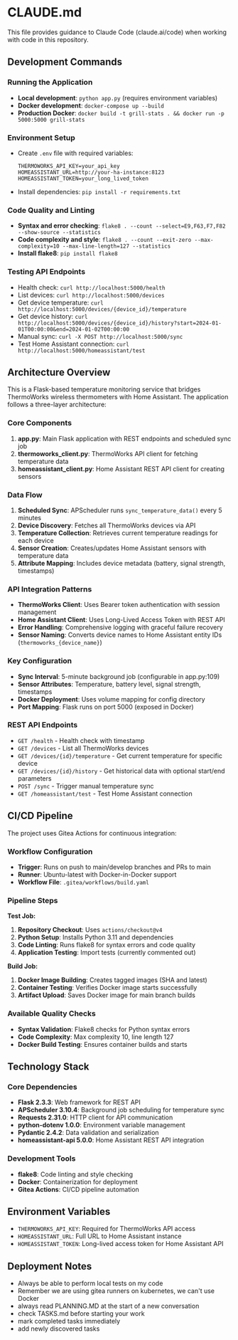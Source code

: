 # CLAUDE.md

This file provides guidance to Claude Code (claude.ai/code) when working with code in this repository.

## Development Commands

### Running the Application
- **Local development**: `python app.py` (requires environment variables)
- **Docker development**: `docker-compose up --build`
- **Production Docker**: `docker build -t grill-stats . && docker run -p 5000:5000 grill-stats`

### Environment Setup
- Create `.env` file with required variables:
  ```
  THERMOWORKS_API_KEY=your_api_key
  HOMEASSISTANT_URL=http://your-ha-instance:8123
  HOMEASSISTANT_TOKEN=your_long_lived_token
  ```
- Install dependencies: `pip install -r requirements.txt`

### Code Quality and Linting
- **Syntax and error checking**: `flake8 . --count --select=E9,F63,F7,F82 --show-source --statistics`
- **Code complexity and style**: `flake8 . --count --exit-zero --max-complexity=10 --max-line-length=127 --statistics`
- **Install flake8**: `pip install flake8`

### Testing API Endpoints
- Health check: `curl http://localhost:5000/health`
- List devices: `curl http://localhost:5000/devices`
- Get device temperature: `curl http://localhost:5000/devices/{device_id}/temperature`
- Get device history: `curl http://localhost:5000/devices/{device_id}/history?start=2024-01-01T00:00:00&end=2024-01-02T00:00:00`
- Manual sync: `curl -X POST http://localhost:5000/sync`
- Test Home Assistant connection: `curl http://localhost:5000/homeassistant/test`

## Architecture Overview

This is a Flask-based temperature monitoring service that bridges ThermoWorks wireless thermometers with Home Assistant. The application follows a three-layer architecture:

### Core Components
1. **app.py**: Main Flask application with REST endpoints and scheduled sync job
2. **thermoworks_client.py**: ThermoWorks API client for fetching temperature data
3. **homeassistant_client.py**: Home Assistant REST API client for creating sensors

### Data Flow
1. **Scheduled Sync**: APScheduler runs `sync_temperature_data()` every 5 minutes
2. **Device Discovery**: Fetches all ThermoWorks devices via API
3. **Temperature Collection**: Retrieves current temperature readings for each device
4. **Sensor Creation**: Creates/updates Home Assistant sensors with temperature data
5. **Attribute Mapping**: Includes device metadata (battery, signal strength, timestamps)

### API Integration Patterns
- **ThermoWorks Client**: Uses Bearer token authentication with session management
- **Home Assistant Client**: Uses Long-Lived Access Token with REST API
- **Error Handling**: Comprehensive logging with graceful failure recovery
- **Sensor Naming**: Converts device names to Home Assistant entity IDs (`thermoworks_{device_name}`)

### Key Configuration
- **Sync Interval**: 5-minute background job (configurable in app.py:109)
- **Sensor Attributes**: Temperature, battery level, signal strength, timestamps
- **Docker Deployment**: Uses volume mapping for config directory
- **Port Mapping**: Flask runs on port 5000 (exposed in Docker)

### REST API Endpoints
- `GET /health` - Health check with timestamp
- `GET /devices` - List all ThermoWorks devices
- `GET /devices/{id}/temperature` - Get current temperature for specific device
- `GET /devices/{id}/history` - Get historical data with optional start/end parameters
- `POST /sync` - Trigger manual temperature sync
- `GET /homeassistant/test` - Test Home Assistant connection

## CI/CD Pipeline

The project uses Gitea Actions for continuous integration:

### Workflow Configuration
- **Trigger**: Runs on push to main/develop branches and PRs to main
- **Runner**: Ubuntu-latest with Docker-in-Docker support
- **Workflow File**: `.gitea/workflows/build.yaml`

### Pipeline Steps
**Test Job:**
1. **Repository Checkout**: Uses `actions/checkout@v4`
2. **Python Setup**: Installs Python 3.11 and dependencies
3. **Code Linting**: Runs flake8 for syntax errors and code quality
4. **Application Testing**: Import tests (currently commented out)

**Build Job:**
1. **Docker Image Building**: Creates tagged images (SHA and latest)
2. **Container Testing**: Verifies Docker image starts successfully
3. **Artifact Upload**: Saves Docker image for main branch builds

### Available Quality Checks
- **Syntax Validation**: Flake8 checks for Python syntax errors
- **Code Complexity**: Max complexity 10, line length 127
- **Docker Build Testing**: Ensures container builds and starts

## Technology Stack

### Core Dependencies
- **Flask 2.3.3**: Web framework for REST API
- **APScheduler 3.10.4**: Background job scheduling for temperature sync
- **Requests 2.31.0**: HTTP client for API communication
- **python-dotenv 1.0.0**: Environment variable management
- **Pydantic 2.4.2**: Data validation and serialization
- **homeassistant-api 5.0.0**: Home Assistant REST API integration

### Development Tools
- **flake8**: Code linting and style checking
- **Docker**: Containerization for deployment
- **Gitea Actions**: CI/CD pipeline automation

## Environment Variables
- `THERMOWORKS_API_KEY`: Required for ThermoWorks API access
- `HOMEASSISTANT_URL`: Full URL to Home Assistant instance
- `HOMEASSISTANT_TOKEN`: Long-lived access token for Home Assistant API

## Deployment Notes
- Always be able to perform local tests on my code
- Remember we are using gitea runners on kubernetes, we can't use Docker
- always read PLANNING.MD at the start of a new conversation
- check TASKS.md before starting your work
- mark completed tasks immediately
- add newly discovered tasks